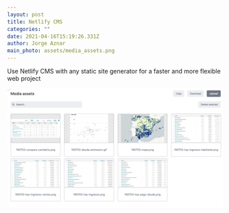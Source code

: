 ```yaml
---
layout: post
title: Netlify CMS
categories: ""
date: 2021-04-16T15:19:26.331Z
author: Jorge Aznar
main_photo: assets/media_assets.png
---
```

Use Netlify CMS with any static site generator for a faster and more flexible web project

![](assets/media_assets.png)
